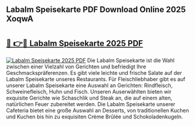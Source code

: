 ## Labalm Speisekarte PDF Download Online 2025 XoqwA

# <h2><a href="http://gc7n5t.nevu.top/?p=Labalm+Speisekarte">🔗 👉🔴 Labalm Speisekarte 2025 PDF</a></h2>

[![Labalm Speisekarte 2025 PDF](https://i.imgur.com/dBaPXMq.png)](http://gc7n5t.nevu.top/?p=Labalm+Speisekarte)
Die Labalm Speisekarte ist die Wahl zwischen einer Vielzahl von Gerichten und befriedigt Ihre Geschmackspräferenzen. Es gibt viele leichte und frische Salate auf der Labalm Speisekarte unseres Restaurants. Für Fleischliebhaber gibt es auf unserer Labalm Speisekarte eine Auswahl an Gerichten: Rindfleisch, Schweinefleisch, Huhn und Fisch. Unseren Auserwählten bieten wir exquisite Gerichte wie Schaschlik und Steak an, die auf einem alten, natürlichen Feuer zubereitet werden. Die Labalm Speisekarte unserer Cafeteria bietet eine große Auswahl an Desserts, von traditionellen Kuchen und Kuchen bis hin zu exquisiten Crème Brûlée und Schokoladenkugeln.
